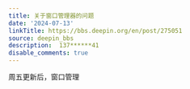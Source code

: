 ```yaml
---
title: 关于窗口管理器的问题
date: '2024-07-13'
linkTitle: https://bbs.deepin.org/en/post/275051
source: deepin_bbs
description:  137******41 
disable_comments: true
---
```

周五更新后，窗口管理
